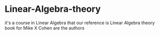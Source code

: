 # Linear-Algebra-theory
it's a course in Linear Algebra that our reference  is Linear Algebra theory book for Mike X Cohen are the authors
